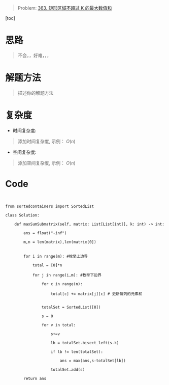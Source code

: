 > Problem: [363. 矩形区域不超过 K 的最大数值和](https://leetcode.cn/problems/max-sum-of-rectangle-no-larger-than-k/description/)

[toc]

# 思路

> 不会，，好难，，，

# 解题方法

> 描述你的解题方法

# 复杂度

- 时间复杂度:

> 添加时间复杂度, 示例： $O(n)$

- 空间复杂度:

> 添加空间复杂度, 示例： $O(n)$

# Code

```Python3


from sortedcontainers import SortedList

class Solution:

    def maxSumSubmatrix(self, matrix: List[List[int]], k: int) -> int:

        ans = float("-inf")

        m,n = len(matrix),len(matrix[0])


        for i in range(m): #枚举上边界

            total = [0]*n

            for j in range(i,m): #枚举下边界

                for c in range(n):

                    total[c] += matrix[j][c] # 更新每列的元素和


                totalSet = SortedList([0])

                s = 0

                for v in total:

                    s+=v

                    lb = totalSet.bisect_left(s-k)

                    if lb != len(totalSet):

                        ans = max(ans,s-totalSet[lb])

                    totalSet.add(s)

        return ans 


```
